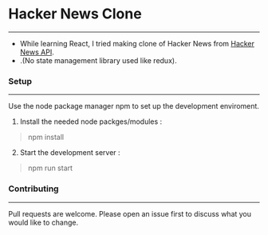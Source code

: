 # Hacker News Clone
---
- While learning React, I tried making clone of Hacker News from [Hacker News API](https://github.com/HackerNews/API).
- .(No state management library used like redux).

### Setup
---
Use the node package manager npm to set up the development enviroment.

1. Install the needed node packges/modules :
> npm install
2. Start the development server :
> npm run start

### Contributing
---
Pull requests are welcome. Please open an issue first to discuss what you would like to change.

